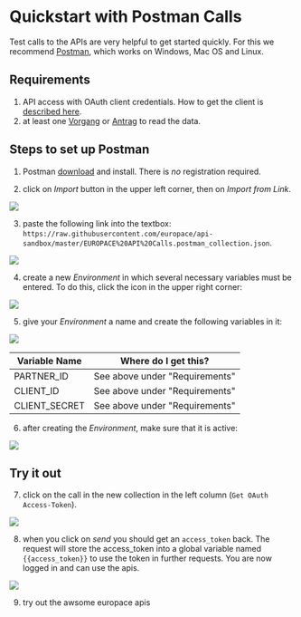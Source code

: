# Quickstart with Postman Calls

Test calls to the APIs are very helpful to get started quickly. For this we recommend [Postman](https://www.getpostman.com/), which works on Windows, Mac OS and Linux.

## Requirements

1. API access with OAuth client credentials. How to get the client is [described here](https://docs.api.europace.de/baufinanzierung/authentifizierung/#wie-bekomme-ich-einen-client-registriert).
2. at least one [Vorgang](https://docs.api.europace.de/common/glossary) or [Antrag](https://docs.api.europace.de/common/glossary) to read the data.

## Steps to set up Postman
1. Postman [download](https://www.getpostman.com/) and install. There is *no* registration required.

2. click on _Import_ button in the upper left corner, then on _Import from Link_.

![](https://raw.githubusercontent.com/europace/api-schnellstart/master/screen01.png)

3. paste the following link into the textbox: `https://raw.githubusercontent.com/europace/api-sandbox/master/EUROPACE%20API%20Calls.postman_collection.json`.

![](https://raw.githubusercontent.com/europace/api-schnellstart/master/screen02.png)

4. create a new _Environment_ in which several necessary variables must be entered. To do this, click the icon in the upper right corner:

![](https://raw.githubusercontent.com/europace/api-schnellstart/master/screen03.png)

5. give your _Environment_ a name and create the following variables in it:

![](https://raw.githubusercontent.com/europace/api-schnellstart/master/screen04.png)

| Variable Name | Where do I get this? |
| -------------- | ---------------------- |
| PARTNER_ID | See above under "Requirements" |
| CLIENT_ID | See above under "Requirements" |
| CLIENT_SECRET | See above under "Requirements" |

6. after creating the _Environment_, make sure that it is active:

![](https://raw.githubusercontent.com/europace/api-schnellstart/master/screen05.png)


## Try it out
7. click on the call in the new collection in the left column (`Get OAuth Access-Token`).

![](https://raw.githubusercontent.com/europace/api-schnellstart/master/screen06.png)


8. when you click on _send_ you should get an `access_token` back. The request will store the access_token into a global variable named `{{access_token}}` to use the token in further requests. You are now logged in and can use the apis.

![](https://raw.githubusercontent.com/europace/api-schnellstart/master/screen07.png)

9. try out the awsome europace apis